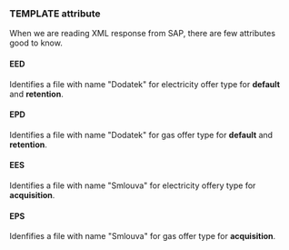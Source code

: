 ### TEMPLATE attribute

When we are reading XML response from SAP, there are few attributes good to know.

#### EED
Identifies a file with name "Dodatek" for electricity offer type for **default** and **retention**.

#### EPD
Identifies a file with name "Dodatek" for gas offer type for **default** and **retention**.

#### EES
Identifies a file with name "Smlouva" for electricity offery type for **acquisition**.

#### EPS
Idenfifies a file with name "Smlouva" for gas offer type for **acquisition**.